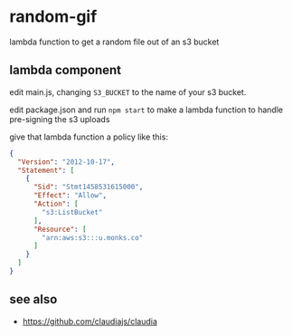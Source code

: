 # random-gif

lambda function to get a random file out of an s3 bucket

## lambda component

edit main.js, changing `S3_BUCKET` to the name of your s3 bucket.

edit package.json and run `npm start` to make a lambda function to handle pre-signing the s3 uploads

give that lambda function a policy like this:

```json
{
  "Version": "2012-10-17",
  "Statement": [
    {
      "Sid": "Stmt1458531615000",
      "Effect": "Allow",
      "Action": [
        "s3:ListBucket"
      ],
      "Resource": [
        "arn:aws:s3:::u.monks.co"
      ]
    }
  ]
}
```

## see also

* https://github.com/claudiajs/claudia

